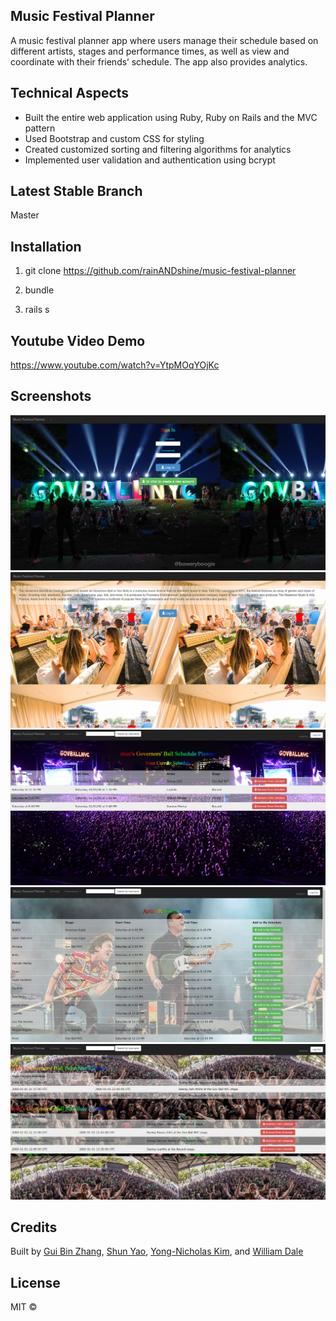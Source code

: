 ## Music Festival Planner
A music festival planner app where users manage their schedule based on different artists, stages and performance times, as well as view and coordinate with their friends’ schedule. The app also provides analytics.

## Technical Aspects
+ Built the entire web application using Ruby, Ruby on Rails and the MVC pattern
+ Used Bootstrap and custom CSS for styling
+ Created customized sorting and filtering algorithms for analytics
+ Implemented user validation and authentication using bcrypt

## Latest Stable Branch
Master

## Installation
1. git clone https://github.com/rainANDshine/music-festival-planner

2. bundle

3. rails s

## Youtube Video Demo
https://www.youtube.com/watch?v=YtpMOqYOjKc

## Screenshots
<img src="1.png" alt="1">
<img src="2.png" alt="2">
<img src="3.png" alt="3">
<img src="4.png" alt="4">
<img src="5.png" alt="5">

## Credits
Built by [Gui Bin Zhang](https://github.com/gbzhang6), [Shun Yao](https://github.com/rainANDshine), [Yong-Nicholas Kim](https://github.com/yongnicholaskim), and [William Dale](https://github.com/dalewb)

## License
MIT ©
